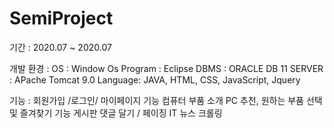 # SemiProject

 기간      : 2020.07 ~ 2020.07
 
 개발 환경 : OS      : Window Os 
            Program : Eclipse
            DBMS    : ORACLE DB 11
            SERVER  : APache Tomcat 9.0
            Language: JAVA, HTML, CSS, JavaScript, Jquery
            
 기능      : 회원가입 /로그인/ 마이페이지 기능 
            컴퓨터 부품 소개 
            PC 추천, 원하는 부품 선택 및 즐겨찾기 기능 
            게시판 댓글 달기 / 페이징 
            IT 뉴스 크롤링
             
